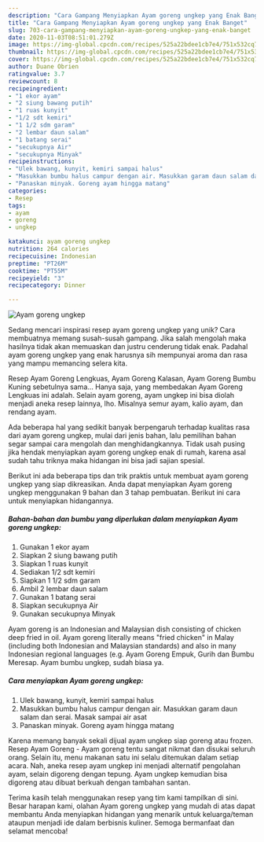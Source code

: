 ```yaml
---
description: "Cara Gampang Menyiapkan Ayam goreng ungkep yang Enak Banget"
title: "Cara Gampang Menyiapkan Ayam goreng ungkep yang Enak Banget"
slug: 703-cara-gampang-menyiapkan-ayam-goreng-ungkep-yang-enak-banget
date: 2020-11-03T08:51:01.279Z
image: https://img-global.cpcdn.com/recipes/525a22bdee1cb7e4/751x532cq70/ayam-goreng-ungkep-foto-resep-utama.jpg
thumbnail: https://img-global.cpcdn.com/recipes/525a22bdee1cb7e4/751x532cq70/ayam-goreng-ungkep-foto-resep-utama.jpg
cover: https://img-global.cpcdn.com/recipes/525a22bdee1cb7e4/751x532cq70/ayam-goreng-ungkep-foto-resep-utama.jpg
author: Duane Obrien
ratingvalue: 3.7
reviewcount: 8
recipeingredient:
- "1 ekor ayam"
- "2 siung bawang putih"
- "1 ruas kunyit"
- "1/2 sdt kemiri"
- "1 1/2 sdm garam"
- "2 lembar daun salam"
- "1 batang serai"
- "secukupnya Air"
- "secukupnya Minyak"
recipeinstructions:
- "Ulek bawang, kunyit, kemiri sampai halus"
- "Masukkan bumbu halus campur dengan air. Masukkan garam daun salam dan serai. Masak sampai air asat"
- "Panaskan minyak. Goreng ayam hingga matang"
categories:
- Resep
tags:
- ayam
- goreng
- ungkep

katakunci: ayam goreng ungkep 
nutrition: 264 calories
recipecuisine: Indonesian
preptime: "PT26M"
cooktime: "PT55M"
recipeyield: "3"
recipecategory: Dinner

---
```



![Ayam goreng ungkep](https://img-global.cpcdn.com/recipes/525a22bdee1cb7e4/751x532cq70/ayam-goreng-ungkep-foto-resep-utama.jpg)

Sedang mencari inspirasi resep ayam goreng ungkep yang unik? Cara membuatnya memang susah-susah gampang. Jika salah mengolah maka hasilnya tidak akan memuaskan dan justru cenderung tidak enak. Padahal ayam goreng ungkep yang enak harusnya sih mempunyai aroma dan rasa yang mampu memancing selera kita.

Resep Ayam Goreng Lengkuas, Ayam Goreng Kalasan, Ayam Goreng Bumbu Kuning sebetulnya sama… Hanya saja, yang membedakan Ayam Goreng Lengkuas ini adalah. Selain ayam goreng, ayam ungkep ini bisa diolah menjadi aneka resep lainnya, lho. Misalnya semur ayam, kalio ayam, dan rendang ayam.

Ada beberapa hal yang sedikit banyak berpengaruh terhadap kualitas rasa dari ayam goreng ungkep, mulai dari jenis bahan, lalu pemilihan bahan segar sampai cara mengolah dan menghidangkannya. Tidak usah pusing jika hendak menyiapkan ayam goreng ungkep enak di rumah, karena asal sudah tahu triknya maka hidangan ini bisa jadi sajian spesial.


Berikut ini ada beberapa tips dan trik praktis untuk membuat ayam goreng ungkep yang siap dikreasikan. Anda dapat menyiapkan Ayam goreng ungkep menggunakan 9 bahan dan 3 tahap pembuatan. Berikut ini cara untuk menyiapkan hidangannya.

<!--inarticleads1-->

##### Bahan-bahan dan bumbu yang diperlukan dalam menyiapkan Ayam goreng ungkep:

1. Gunakan 1 ekor ayam
1. Siapkan 2 siung bawang putih
1. Siapkan 1 ruas kunyit
1. Sediakan 1/2 sdt kemiri
1. Siapkan 1 1/2 sdm garam
1. Ambil 2 lembar daun salam
1. Gunakan 1 batang serai
1. Siapkan secukupnya Air
1. Gunakan secukupnya Minyak


Ayam goreng is an Indonesian and Malaysian dish consisting of chicken deep fried in oil. Ayam goreng literally means &#34;fried chicken&#34; in Malay (including both Indonesian and Malaysian standards) and also in many Indonesian regional languages (e.g. Ayam Goreng Empuk, Gurih dan Bumbu Meresap. Ayam bumbu ungkep, sudah biasa ya. 

<!--inarticleads2-->

##### Cara menyiapkan Ayam goreng ungkep:

1. Ulek bawang, kunyit, kemiri sampai halus
1. Masukkan bumbu halus campur dengan air. Masukkan garam daun salam dan serai. Masak sampai air asat
1. Panaskan minyak. Goreng ayam hingga matang


Karena memang banyak sekali dijual ayam ungkep siap goreng atau frozen. Resep Ayam Goreng - Ayam goreng tentu sangat nikmat dan disukai seluruh orang. Selain itu, menu makanan satu ini selalu ditemukan dalam setiap acara. Nah, aneka resep ayam ungkep ini menjadi alternatif pengolahan ayam, selain digoreng dengan tepung. Ayam ungkep kemudian bisa digoreng atau dibuat berkuah dengan tambahan santan. 

Terima kasih telah menggunakan resep yang tim kami tampilkan di sini. Besar harapan kami, olahan Ayam goreng ungkep yang mudah di atas dapat membantu Anda menyiapkan hidangan yang menarik untuk keluarga/teman ataupun menjadi ide dalam berbisnis kuliner. Semoga bermanfaat dan selamat mencoba!
